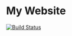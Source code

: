 # My Website

[![Build Status](https://travis-ci.com/CharleeJennings/MERN-MyWebsite.svg?token=sSSkGmYahwoaDJ6KMqFD&branch=master)](https://travis-ci.com/CharleeJennings/MERN-MyWebsite)
